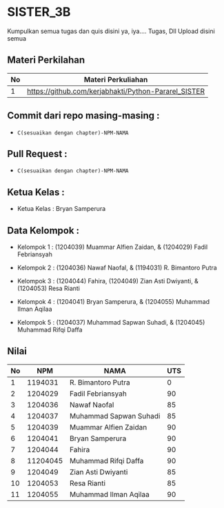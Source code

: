 # SISTER_3B
Kumpulkan semua tugas dan quis disini ya, iya....
Tugas, Dll Upload disini semua

## Materi Perkilahan
| No | Materi Perkuliahan |
| -------- | -------- |
| 1| https://github.com/kerjabhakti/Python-Pararel_SISTER |

## Commit dari repo masing-masing :
- `C(sesuaikan dengan chapter)-NPM-NAMA`

## Pull Request : 
- `C(sesuaikan dengan chapter)-NPM-NAMA`

## Ketua Kelas :
- Ketua Kelas : Bryan Samperura

## Data Kelompok :
- Kelompok 1 : (1204039) Muammar Alfien Zaidan, & (1204029) Fadil Febriansyah

- Kelompok 2 : (1204036) Nawaf Naofal, & (1194031) R. Bimantoro Putra

- Kelompok 3 : (1204044) Fahira, (1204049) Zian Asti Dwiyanti, & (1204053) Resa Rianti

- Kelompok 4 : (1204041) Bryan Samperura, & (1204055) Muhammad Ilman Aqilaa

- Kelompok 5 : (1204037) Muhammad Sapwan Suhadi, & (1204045) Muhammad Rifqi Daffa

## Nilai
| No | NPM | NAMA | UTS |
| -------- | -------- |-------- |-------- |
| 1 | 1194031 | R. Bimantoro Putra | 0|
| 2 | 1204029 | Fadil Febriansyah | 90 |
| 3 | 1204036 | Nawaf Naofal | 85 |
| 4 | 1204037 | Muhammad Sapwan Suhadi | 85 |
| 5 | 1204039 | Muammar Alfien Zaidan | 90 |
| 6 | 1204041 | Bryan Samperura | 90 |
| 7 | 1204044 | Fahira | 90 |
| 8 | 11204045 | Muhammad Rifqi Daffa |90|
| 9 | 1204049 | Zian Asti Dwiyanti | 85 |
| 10 | 1204053 | Resa Rianti | 85 |
| 11 | 1204055 | Muhammad Ilman Aqilaa | 90 |
